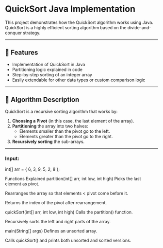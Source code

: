 # QuickSort Java Implementation

This project demonstrates how the QuickSort algorithm works using Java. QuickSort is a highly efficient sorting algorithm based on the divide-and-conquer strategy.

---

## 🔧 Features

- Implementation of QuickSort in Java
- Partitioning logic explained in code
- Step-by-step sorting of an integer array
- Easily extendable for other data types or custom comparison logic

---


## 📜 Algorithm Description

QuickSort is a recursive sorting algorithm that works by:

1. **Choosing a Pivot** (in this case, the last element of the array).
2. **Partitioning** the array into two halves:
   - Elements smaller than the pivot go to the left.
   - Elements greater than the pivot go to the right.
3. **Recursively sorting** the sub-arrays.

---



### Input:

int[] arr = { 6, 3, 9, 5, 2, 8 };

Functions Explained
partition(int[] arr, int low, int high)
Picks the last element as pivot.

Rearranges the array so that elements < pivot come before it.

Returns the index of the pivot after rearrangement.

quickSort(int[] arr, int low, int high)
Calls the partition() function.

Recursively sorts the left and right parts of the array.

main(String[] args)
Defines an unsorted array.

Calls quickSort() and prints both unsorted and sorted versions.


